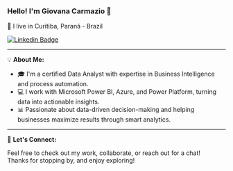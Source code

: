 ### Hello! I'm Giovana Carmazio 👋

🏡 I live in Curitiba, Paraná - Brazil

[![Linkedin Badge](https://img.shields.io/badge/-LinkedIn-blue?style=flat-square&logo=Linkedin&logoColor=white&link=https://www.linkedin.com/in/giovana-carmazio)](https://www.linkedin.com/in/giovana-carmazio/)

---

💡 **About Me:**

- 🎓 I'm a certified Data Analyst with expertise in Business Intelligence and process automation.
- 💻 I work with Microsoft Power BI, Azure, and Power Platform, turning data into actionable insights.
- 📊 Passionate about data-driven decision-making and helping businesses maximize results through smart analytics.

---

🔗 **Let's Connect:**

Feel free to check out my work, collaborate, or reach out for a chat!  
Thanks for stopping by, and enjoy exploring!




